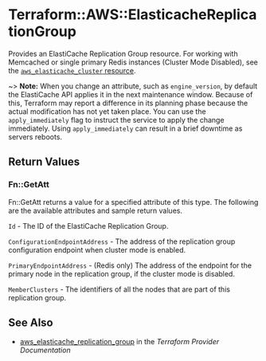 # Terraform::AWS::ElasticacheReplicationGroup

Provides an ElastiCache Replication Group resource.
For working with Memcached or single primary Redis instances (Cluster Mode Disabled), see the
[`aws_elasticache_cluster` resource](/docs/providers/aws/r/elasticache_cluster.html).

~> **Note:** When you change an attribute, such as `engine_version`, by
default the ElastiCache API applies it in the next maintenance window. Because
of this, Terraform may report a difference in its planning phase because the
actual modification has not yet taken place. You can use the
`apply_immediately` flag to instruct the service to apply the change
immediately. Using `apply_immediately` can result in a brief downtime as
servers reboots.

## Return Values

### Fn::GetAtt

Fn::GetAtt returns a value for a specified attribute of this type. The following are the available attributes and sample return values.

`Id` - The ID of the ElastiCache Replication Group.

`ConfigurationEndpointAddress` - The address of the replication group configuration endpoint when cluster mode is enabled.

`PrimaryEndpointAddress` - (Redis only) The address of the endpoint for the primary node in the replication group, if the cluster mode is disabled.

`MemberClusters` - The identifiers of all the nodes that are part of this replication group.

## See Also

* [aws_elasticache_replication_group](https://www.terraform.io/docs/providers/aws/r/elasticache_replication_group.html) in the _Terraform Provider Documentation_